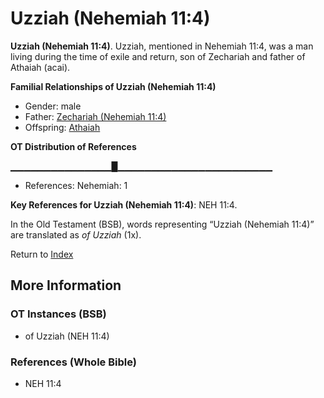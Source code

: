 # Uzziah (Nehemiah 11:4)
**Uzziah (Nehemiah 11:4)**. 
Uzziah, mentioned in Nehemiah 11:4, was a man living during the time of exile and return, son of Zechariah and father of Athaiah (acai). 




**Familial Relationships of Uzziah (Nehemiah 11:4)**


* Gender: male
* Father: [Zechariah (Nehemiah 11:4)](Zechariah.23.md)
* Offspring: [Athaiah](Athaiah.md)


**OT Distribution of References**

▁▁▁▁▁▁▁▁▁▁▁▁▁▁▁█▁▁▁▁▁▁▁▁▁▁▁▁▁▁▁▁▁▁▁▁▁▁▁
* References: Nehemiah: 1



**Key References for Uzziah (Nehemiah 11:4)**: 
NEH 11:4. 


In the Old Testament (BSB), words representing “Uzziah (Nehemiah 11:4)” are translated as 
*of Uzziah* (1x). 




Return to [Index](00-Index.md)

## More Information

### OT Instances (BSB)

* of Uzziah (NEH 11:4)



### References (Whole Bible)

* NEH 11:4



